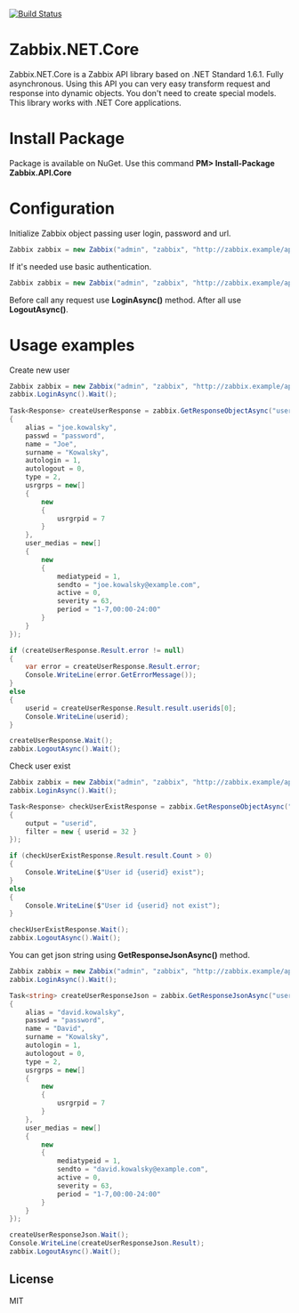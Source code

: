 [![Build Status](https://travis-ci.org/aslabicki/Zabbix.API.Core.svg?branch=master)](https://travis-ci.org/aslabicki/Zabbix.API.Core)

# Zabbix.NET.Core

Zabbix.NET.Core is a Zabbix API library based on .NET Standard 1.6.1. Fully asynchronous. 
Using this API you can very easy transform request and response into dynamic objects. You don't need to create special models.
This library works with .NET Core applications.

# Install Package

Package is available on NuGet. Use this command **PM> Install-Package Zabbix.API.Core**

# Configuration

Initialize Zabbix object passing user login, password and url.
```cs
Zabbix zabbix = new Zabbix("admin", "zabbix", "http://zabbix.example/api_jsonrpc.php");
```
If it's needed use basic authentication.
```cs
Zabbix zabbix = new Zabbix("admin", "zabbix", "http://zabbix.example/api_jsonrpc.php", true);
```

Before call any request use **LoginAsync()** method. After all use  **LogoutAsync()**.

# Usage examples

Create new user
```cs
Zabbix zabbix = new Zabbix("admin", "zabbix", "http://zabbix.example/api_jsonrpc.php");
zabbix.LoginAsync().Wait();
			
Task<Response> createUserResponse = zabbix.GetResponseObjectAsync("user.create", new
{
    alias = "joe.kowalsky",
    passwd = "password",
    name = "Joe",
    surname = "Kowalsky",
    autologin = 1,
    autologout = 0,
    type = 2,
    usrgrps = new[]
    {
        new
        {
            usrgrpid = 7
        }
    },
    user_medias = new[]
    {
        new
        {
            mediatypeid = 1,
            sendto = "joe.kowalsky@example.com",
            active = 0,
            severity = 63,
            period = "1-7,00:00-24:00"
        }
    }
});

if (createUserResponse.Result.error != null)
{
    var error = createUserResponse.Result.error;
    Console.WriteLine(error.GetErrorMessage());
}
else
{
    userid = createUserResponse.Result.result.userids[0];
    Console.WriteLine(userid);
}

createUserResponse.Wait();
zabbix.LogoutAsync().Wait();
```

Check user exist
```cs
Zabbix zabbix = new Zabbix("admin", "zabbix", "http://zabbix.example/api_jsonrpc.php");
zabbix.LoginAsync().Wait();

Task<Response> checkUserExistResponse = zabbix.GetResponseObjectAsync("user.get", new
{
    output = "userid",
    filter = new { userid = 32 }
});

if (checkUserExistResponse.Result.result.Count > 0)
{
    Console.WriteLine($"User id {userid} exist");
}
else
{
    Console.WriteLine($"User id {userid} not exist");
}

checkUserExistResponse.Wait();
zabbix.LogoutAsync().Wait();
```

You can get json string using **GetResponseJsonAsync()** method.

```cs
Zabbix zabbix = new Zabbix("admin", "zabbix", "http://zabbix.example/api_jsonrpc.php");
zabbix.LoginAsync().Wait();

Task<string> createUserResponseJson = zabbix.GetResponseJsonAsync("user.create", new
{
    alias = "david.kowalsky",
    passwd = "password",
    name = "David",
    surname = "Kowalsky",
    autologin = 1,
    autologout = 0,
    type = 2,
    usrgrps = new[]
    {
        new
        {
            usrgrpid = 7
        }
    },
    user_medias = new[]
    {
        new
        {
            mediatypeid = 1,
            sendto = "david.kowalsky@example.com",
            active = 0,
            severity = 63,
            period = "1-7,00:00-24:00"
        }
    }
});

createUserResponseJson.Wait();
Console.WriteLine(createUserResponseJson.Result);
zabbix.LogoutAsync().Wait();
```

License
----

MIT